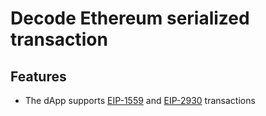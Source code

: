 # Decode Ethereum serialized transaction

## Features
 - The dApp supports [EIP-1559](https://eips.ethereum.org/EIPS/eip-1559) and [EIP-2930](https://eips.ethereum.org/EIPS/eip-2930) transactions